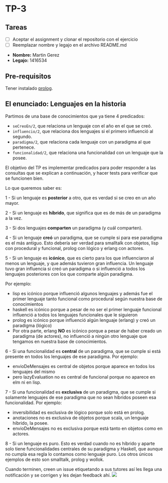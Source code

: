 # TP-3

## Tareas

- [ ] Aceptar el assignment y clonar el repositorio con el ejercicio
- [ ] Reemplazar nombre y legajo en el archivo README.md

- **Nombre:** Martin Gerez
- **Legajo:** 1416534

## Pre-requisitos

Tener instalado [prolog](https://github.com/pdep-utn/enunciados-miercoles-noche/blob/master/pages/prolog/entorno.md).

## El enunciado: Lenguajes en la historia

Partimos de una base de conocimientos que ya tiene 4 predicados:
- `seCreoEn/2`, que relaciona un lenguaje con el año en el que se creó.
- `influencio/2`, que relaciona dos lenguajes si el primero influenció al segundo.
- `paradigma/2`, que relaciona cada lenguaje con un paradigma al que pertenece.
- `funcionalidad/2`, que relaciona una funcionalidad con un lenguaje que la posee.

El objetivo del TP es implementar predicados para poder responder a las consultas que se explican a continuación, y hacer tests para verificar que se funcionen bien.

Lo que queremos saber es:

1 - Si un lenguaje es **posterior** a otro, que es verdad si se creo en un año mayor.

2 - Si un lenguaje es **híbrido**, que significa que es de más de un paradigma a la vez.

3 - Si dos lenguajes **comparten** un paradigma (y cuál comparten).

4 - Si un lenguaje **creó** un paradigma, que se cumple si para ese paradigma es el más antiguo. Esto debería ser verdad para smalltalk con objetos, lisp con procedural y funcional, prolog con lógico y erlang con actores.

5 -
Si un lenguaje es **icónico**, que es cierto para los que influenciaron al menos un lenguaje, y que además tuvieron gran influencia. Un lenguaje tuvo gran influencia si creó un paradigma o si influenció a todos los lenguajes posteriores con los que comparte algún paradigma.

  Por ejemplo:
  - lisp es icónico porque influenció algunos lenguajes y además fue el primer lenguaje tanto funcional como procedural según nuestra base de conocimientos
  - haskell es icónico porque a pesar de no ser el primer lenguaje funcional influenció a todos los lenguajes funcionales que le siguieron
  - prolog es icónico porque influenció algún lenguaje (erlang) y creó un paradigma (lógico)
  - Por otra parte, erlang **NO** es icónico porque a pesar de haber creado un paradigma (de actores), no influenció a ningún otro lenguaje que tengamos en nuestra base de conocimientos.

6 - Si una funcionalidad es **central** de un paradigma, que se cumple si está presente en todos los lenguajes de ese paradigma. Por ejemplo:
  - envioDeMensajes es central de objetos porque aparece en todos los lenguajes del mismo
  - pero lazyEvaluation no es central de funcional porque no aparece en elm ni en lisp.

7 - Si una funcionalidad es **exclusiva** de un paradigma, que se cumple si solamente lenguajes de ese paradigma que no sean híbridos poseen esa funcionalidad. Por ejemplo: 
  - inversibilidad es exclusiva de lógico porque solo está en prolog.
  - anotaciones no es exclusiva de objetos porque scala, un lenguaje híbrido, la posee.
  - envioDeMensajes no es exclusiva porque está tanto en objetos como en actores.

8 - Si un lenguaje es puro. Esto es verdad cuando no es híbrido y aparte solo tiene funcionalidades centrales de su paradigma y Haskell, que aunque no cumpla esa regla lo contamos como lenguaje puro. Los otros únicos ejemplos de esto son smalltalk, prolog y wollok.

Cuando terminen, creen un issue etiquetando a sus tutores así les llega una notificación y se corrigen y les dejan feedback ahí.
![](https://i.imgur.com/ypeXpBw.gif)
